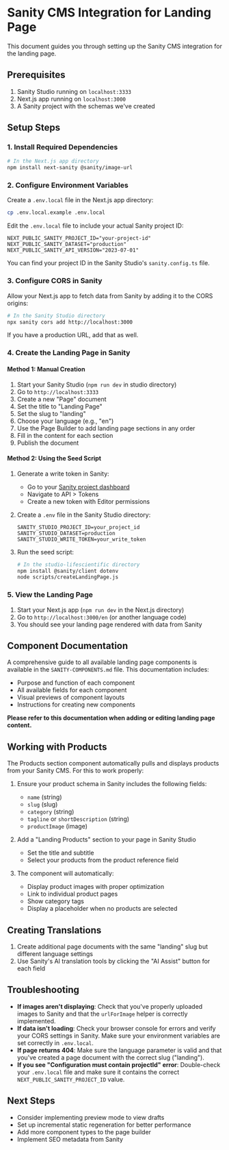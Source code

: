 # Sanity CMS Integration for Landing Page

This document guides you through setting up the Sanity CMS integration for the landing page.

## Prerequisites

1. Sanity Studio running on `localhost:3333`
2. Next.js app running on `localhost:3000`
3. A Sanity project with the schemas we've created

## Setup Steps

### 1. Install Required Dependencies

```bash
# In the Next.js app directory
npm install next-sanity @sanity/image-url
```

### 2. Configure Environment Variables

Create a `.env.local` file in the Next.js app directory:

```bash
cp .env.local.example .env.local
```

Edit the `.env.local` file to include your actual Sanity project ID:

```
NEXT_PUBLIC_SANITY_PROJECT_ID="your-project-id"
NEXT_PUBLIC_SANITY_DATASET="production"
NEXT_PUBLIC_SANITY_API_VERSION="2023-07-01"
```

You can find your project ID in the Sanity Studio's `sanity.config.ts` file.

### 3. Configure CORS in Sanity

Allow your Next.js app to fetch data from Sanity by adding it to the CORS origins:

```bash
# In the Sanity Studio directory
npx sanity cors add http://localhost:3000
```

If you have a production URL, add that as well.

### 4. Create the Landing Page in Sanity

#### Method 1: Manual Creation

1. Start your Sanity Studio (`npm run dev` in studio directory)
2. Go to `http://localhost:3333`
3. Create a new "Page" document
4. Set the title to "Landing Page"
5. Set the slug to "landing"
6. Choose your language (e.g., "en")
7. Use the Page Builder to add landing page sections in any order
8. Fill in the content for each section
9. Publish the document

#### Method 2: Using the Seed Script

1. Generate a write token in Sanity:
   - Go to your [Sanity project dashboard](https://www.sanity.io/manage)
   - Navigate to API > Tokens
   - Create a new token with Editor permissions
   
2. Create a `.env` file in the Sanity Studio directory:
   ```
   SANITY_STUDIO_PROJECT_ID=your_project_id
   SANITY_STUDIO_DATASET=production
   SANITY_STUDIO_WRITE_TOKEN=your_write_token
   ```

3. Run the seed script:
   ```bash
   # In the studio-lifescientific directory
   npm install @sanity/client dotenv
   node scripts/createLandingPage.js
   ```

### 5. View the Landing Page

1. Start your Next.js app (`npm run dev` in the Next.js directory)
2. Go to `http://localhost:3000/en` (or another language code)
3. You should see your landing page rendered with data from Sanity

## Component Documentation

A comprehensive guide to all available landing page components is available in the `SANITY-COMPONENTS.md` file. This documentation includes:

- Purpose and function of each component
- All available fields for each component
- Visual previews of component layouts
- Instructions for creating new components

**Please refer to this documentation when adding or editing landing page content.**

## Working with Products

The Products section component automatically pulls and displays products from your Sanity CMS. For this to work properly:

1. Ensure your product schema in Sanity includes the following fields:
   - `name` (string)
   - `slug` (slug)
   - `category` (string)
   - `tagline` or `shortDescription` (string)
   - `productImage` (image)

2. Add a "Landing Products" section to your page in Sanity Studio
   - Set the title and subtitle
   - Select your products from the product reference field

3. The component will automatically:
   - Display product images with proper optimization
   - Link to individual product pages
   - Show category tags
   - Display a placeholder when no products are selected

## Creating Translations

1. Create additional page documents with the same "landing" slug but different language settings
2. Use Sanity's AI translation tools by clicking the "AI Assist" button for each field

## Troubleshooting

- **If images aren't displaying**: Check that you've properly uploaded images to Sanity and that the `urlForImage` helper is correctly implemented.
- **If data isn't loading**: Check your browser console for errors and verify your CORS settings in Sanity. Make sure your environment variables are set correctly in `.env.local`.
- **If page returns 404**: Make sure the language parameter is valid and that you've created a page document with the correct slug ("landing").
- **If you see "Configuration must contain projectId" error**: Double-check your `.env.local` file and make sure it contains the correct `NEXT_PUBLIC_SANITY_PROJECT_ID` value.

## Next Steps

- Consider implementing preview mode to view drafts
- Set up incremental static regeneration for better performance
- Add more component types to the page builder
- Implement SEO metadata from Sanity 